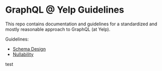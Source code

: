 # GraphQL @ Yelp Guidelines

This repo contains documentation and guidelines for a standardized and mostly
reasonable approach to GraphQL (at Yelp).

Guidelines:

- [Schema Design](./schema-design.md)
- [Nullability](./nullability.md)

test
